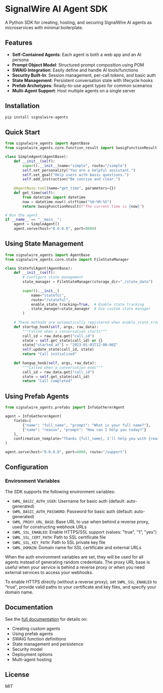 # SignalWire AI Agent SDK

A Python SDK for creating, hosting, and securing SignalWire AI agents as microservices with minimal boilerplate.

## Features

- **Self-Contained Agents**: Each agent is both a web app and an AI persona
- **Prompt Object Model**: Structured prompt composition using POM
- **SWAIG Integration**: Easily define and handle AI tools/functions
- **Security Built-In**: Session management, per-call tokens, and basic auth
- **State Management**: Persistent conversation state with lifecycle hooks
- **Prefab Archetypes**: Ready-to-use agent types for common scenarios
- **Multi-Agent Support**: Host multiple agents on a single server

## Installation

```bash
pip install signalwire-agents
```

## Quick Start

```python
from signalwire_agents import AgentBase
from signalwire_agents.core.function_result import SwaigFunctionResult

class SimpleAgent(AgentBase):
    def __init__(self):
        super().__init__(name="simple", route="/simple")
        self.set_personality("You are a helpful assistant.")
        self.set_goal("Help users with basic questions.")
        self.add_instruction("Be concise and clear.")
    
    @AgentBase.tool(name="get_time", parameters={})
    def get_time(self):
        from datetime import datetime
        now = datetime.now().strftime("%H:%M:%S")
        return SwaigFunctionResult(f"The current time is {now}")

# Run the agent
if __name__ == "__main__":
    agent = SimpleAgent()
    agent.serve(host="0.0.0.0", port=8000)
```

## Using State Management

```python
from signalwire_agents import AgentBase
from signalwire_agents.core.state import FileStateManager

class StatefulAgent(AgentBase):
    def __init__(self):
        # Configure state management
        state_manager = FileStateManager(storage_dir="./state_data")
        
        super().__init__(
            name="stateful", 
            route="/stateful",
            enable_state_tracking=True,  # Enable state tracking
            state_manager=state_manager  # Use custom state manager
        )
    
    # These methods are automatically registered when enable_state_tracking=True
    def startup_hook(self, args, raw_data):
        """Called when a conversation starts"""
        call_id = raw_data.get("call_id")
        state = self.get_state(call_id) or {}
        state["started_at"] = "2023-01-01T12:00:00Z"
        self.update_state(call_id, state)
        return "Call initialized"
        
    def hangup_hook(self, args, raw_data):
        """Called when a conversation ends"""
        call_id = raw_data.get("call_id")
        state = self.get_state(call_id)
        return "Call completed"
```

## Using Prefab Agents

```python
from signalwire_agents.prefabs import InfoGathererAgent

agent = InfoGathererAgent(
    fields=[
        {"name": "full_name", "prompt": "What is your full name?"},
        {"name": "reason", "prompt": "How can I help you today?"}
    ],
    confirmation_template="Thanks {full_name}, I'll help you with {reason}."
)

agent.serve(host="0.0.0.0", port=8000, route="/support")
```

## Configuration

### Environment Variables

The SDK supports the following environment variables:

- `SWML_BASIC_AUTH_USER`: Username for basic auth (default: auto-generated)
- `SWML_BASIC_AUTH_PASSWORD`: Password for basic auth (default: auto-generated)
- `SWML_PROXY_URL_BASE`: Base URL to use when behind a reverse proxy, used for constructing webhook URLs
- `SWML_SSL_ENABLED`: Enable HTTPS/SSL support (values: "true", "1", "yes")
- `SWML_SSL_CERT_PATH`: Path to SSL certificate file
- `SWML_SSL_KEY_PATH`: Path to SSL private key file
- `SWML_DOMAIN`: Domain name for SSL certificate and external URLs

When the auth environment variables are set, they will be used for all agents instead of generating random credentials. The proxy URL base is useful when your service is behind a reverse proxy or when you need external services to access your webhooks.

To enable HTTPS directly (without a reverse proxy), set `SWML_SSL_ENABLED` to "true", provide valid paths to your certificate and key files, and specify your domain name.

## Documentation

See the [full documentation](https://docs.signalwire.com/ai-agents) for details on:

- Creating custom agents
- Using prefab agents
- SWAIG function definitions
- State management and persistence
- Security model
- Deployment options
- Multi-agent hosting

## License

MIT
